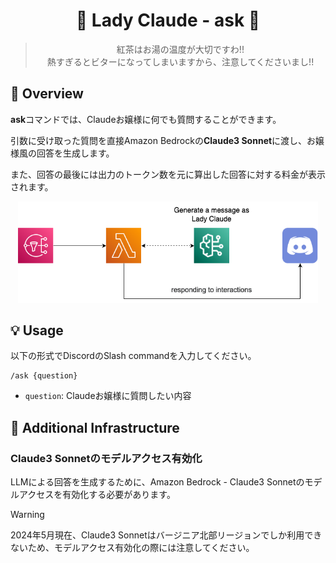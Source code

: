 <h1 align="center">🎀 Lady Claude - ask 🎀</h1>

<div align="center">
  <blockquote>
  紅茶はお湯の温度が大切ですわ!!<br>
  熱すぎるとビターになってしまいますから、注意してくださいまし!!
  </blockquote>
</div>

## 🌟 Overview

**ask**コマンドでは、Claudeお嬢様に何でも質問することができます。

引数に受け取った質問を直接Amazon Bedrockの**Claude3 Sonnet**に渡し、お嬢様風の回答を生成します。

また、回答の最後には出力のトークン数を元に算出した回答に対する料金が表示されます。

<div align="center">
  <img width="480px" src="../images/ask-architecture.png" />
</div>

## 💡 Usage

以下の形式でDiscordのSlash commandを入力してください。

```
/ask {question}
```

- `question`: Claudeお嬢様に質問したい内容

## 🧱 Additional Infrastructure

### Claude3 Sonnetのモデルアクセス有効化

LLMによる回答を生成するために、Amazon Bedrock - Claude3 Sonnetのモデルアクセスを有効化する必要があります。

> [!WARNING]
> 2024年5月現在、Claude3 Sonnetはバージニア北部リージョンでしか利用できないため、モデルアクセス有効化の際には注意してください。
